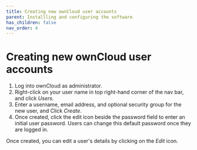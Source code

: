 ```yaml
---
title: Creating new ownCloud user accounts
parent: Installling and configuring the software
has_children: false
nav_order: 4
---
```


# Creating new ownCloud user accounts

1. Log into ownCloud as administrator.
2. Right-click on your user name in top right-hand corner of the nav bar, and click *Users*.
3. Enter a username, email address, and optional security group for the new user, and Click *Create*. 
4. Once created, click the edit icon beside the password field to enter an initial user password. Users can change this default password once they are logged in.  

Once created, you can edit a user's details by clicking on the *Edit* icon.